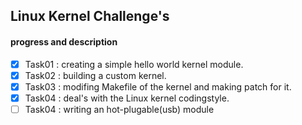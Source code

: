 ## Linux Kernel Challenge's
#### progress and description
- [x] Task01 : creating a simple hello world kernel module.
- [x] Task02 : building a custom kernel.
- [x] Task03 : modifing Makefile of the kernel and making patch for it.
- [x] Task04 : deal's with the Linux kernel codingstyle.
- [ ] Task04 : writing an hot-plugable(usb) module
